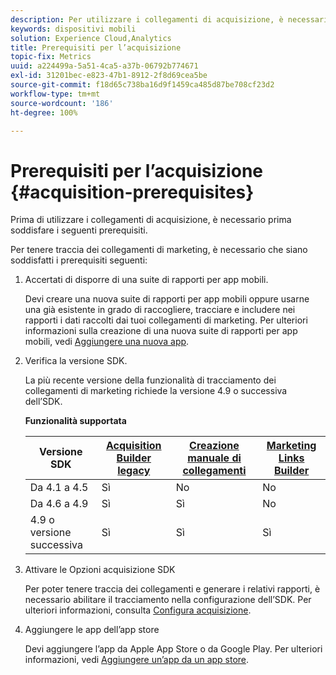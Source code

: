 ```yaml
---
description: Per utilizzare i collegamenti di acquisizione, è necessario prima soddisfare i seguenti prerequisiti.
keywords: dispositivi mobili
solution: Experience Cloud,Analytics
title: Prerequisiti per l’acquisizione
topic-fix: Metrics
uuid: a224499a-5a51-4ca5-a37b-06792b774671
exl-id: 31201bec-e823-47b1-8912-2f8d69cea5be
source-git-commit: f18d65c738ba16d9f1459ca485d87be708cf23d2
workflow-type: tm+mt
source-wordcount: '186'
ht-degree: 100%

---
```


# Prerequisiti per l’acquisizione {#acquisition-prerequisites}

Prima di utilizzare i collegamenti di acquisizione, è necessario prima soddisfare i seguenti prerequisiti.

Per tenere traccia dei collegamenti di marketing, è necessario che siano soddisfatti i prerequisiti seguenti:

1. Accertati di disporre di una suite di rapporti per app mobili.

   Devi creare una nuova suite di rapporti per app mobili oppure usarne una già esistente in grado di raccogliere, tracciare e includere nei rapporti i dati raccolti dai tuoi collegamenti di marketing. Per ulteriori informazioni sulla creazione di una nuova suite di rapporti per app mobili, vedi [Aggiungere una nuova app](/help/using/manage-apps/t-new-app.md).

1. Verifica la versione SDK.

   La più recente versione della funzionalità di tracciamento dei collegamenti di marketing richiede la versione 4.9 o successiva dell’SDK.

   **Funzionalità supportata**

   | Versione SDK | [Acquisition Builder legacy](/help/using/acquisition-main/c-marketing-links-builder/t-create-edit-adobe-links/c-use-legacy-acquisition-links/c-use-legacy-acquisition-links.md) | [Creazione manuale di collegamenti](/help/using/acquisition-main/c-marketing-links-builder/acquisition-link-manual.md) | [Marketing Links Builder](/help/using/acquisition-main/c-marketing-links-builder/c-marketing-links-builder.md) |
   |--- |--- |--- |--- |
   | Da 4.1 a 4.5 | Sì | No | No |
   | Da 4.6 a 4.9 | Sì | Sì | No |
   | 4.9 o versione successiva | Sì | Sì | Sì |

1. Attivare le Opzioni acquisizione SDK

   Per poter tenere traccia dei collegamenti e generare i relativi rapporti, è necessario abilitare il tracciamento nella configurazione dell’SDK. Per ulteriori informazioni, consulta [Configura acquisizione](/help/using/acquisition-main/t-enable-acquisition.md).

1. Aggiungere le app dell’app store

   Devi aggiungere l’app da Apple App Store o da Google Play. Per ulteriori informazioni, vedi   [Aggiungere un’app da un app store](/help/using/manage-apps/c-app-store/t-app-store-app.md).
